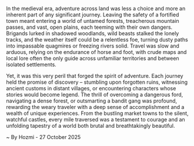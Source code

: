 
In the medieval era, adventure across land was less a choice and more an inherent part of any significant journey. Leaving the safety of a fortified town meant entering a world of untamed forests, treacherous mountain passes, and vast, open plains, each teeming with their own dangers. Brigands lurked in shadowed woodlands, wild beasts stalked the lonely tracks, and the weather itself could be a relentless foe, turning dusty paths into impassable quagmires or freezing rivers solid. Travel was slow and arduous, relying on the endurance of horse and foot, with crude maps and local lore often the only guide across unfamiliar territories and between isolated settlements.

Yet, it was this very peril that forged the spirit of adventure. Each journey held the promise of discovery – stumbling upon forgotten ruins, witnessing ancient customs in distant villages, or encountering characters whose stories would become legend. The thrill of overcoming a dangerous ford, navigating a dense forest, or outsmarting a bandit gang was profound, rewarding the weary traveler with a deep sense of accomplishment and a wealth of unique experiences. From the bustling market towns to the silent, watchful castles, every mile traversed was a testament to courage and an unfolding tapestry of a world both brutal and breathtakingly beautiful.

~ By Hozmi - 27 October 2025
